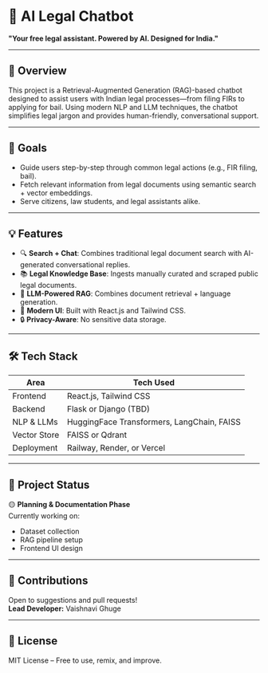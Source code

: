# 🧠 AI Legal Chatbot
**"Your free legal assistant. Powered by AI. Designed for India."**

---

## 📌 Overview  
This project is a Retrieval-Augmented Generation (RAG)-based chatbot designed to assist users with Indian legal processes—from filing FIRs to applying for bail. Using modern NLP and LLM techniques, the chatbot simplifies legal jargon and provides human-friendly, conversational support.

---

## 🎯 Goals
- Guide users step-by-step through common legal actions (e.g., FIR filing, bail).
- Fetch relevant information from legal documents using semantic search + vector embeddings.
- Serve citizens, law students, and legal assistants alike.

---

## 💡 Features
- 🔍 **Search + Chat**: Combines traditional legal document search with AI-generated conversational replies.
- 📚 **Legal Knowledge Base**: Ingests manually curated and scraped public legal documents.
- 🧠 **LLM-Powered RAG**: Combines document retrieval + language generation.
- 🎨 **Modern UI**: Built with React.js and Tailwind CSS.
- 🔒 **Privacy-Aware**: No sensitive data storage.

---

## 🛠 Tech Stack

| Area        | Tech Used                                    |
|-------------|----------------------------------------------|
| Frontend    | React.js, Tailwind CSS                       |
| Backend     | Flask or Django (TBD)                        |
| NLP & LLMs  | HuggingFace Transformers, LangChain, FAISS   |
| Vector Store| FAISS or Qdrant                              |
| Deployment  | Railway, Render, or Vercel                   |

---

## 🚀 Project Status
🟡 **Planning & Documentation Phase**  
Currently working on:
- Dataset collection
- RAG pipeline setup
- Frontend UI design

---

## 🤝 Contributions
Open to suggestions and pull requests!  
**Lead Developer:** Vaishnavi Ghuge

---

## 📜 License
MIT License – Free to use, remix, and improve.
